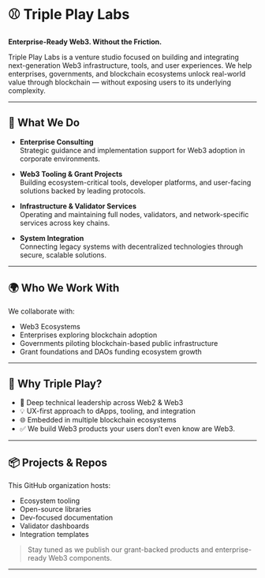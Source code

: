 # ⚾ Triple Play Labs

**Enterprise-Ready Web3. Without the Friction.**

Triple Play Labs is a venture studio focused on building and integrating next-generation Web3 infrastructure, tools, and user experiences. We help enterprises, governments, and blockchain ecosystems unlock real-world value through blockchain — without exposing users to its underlying complexity.

---

## 🧩 What We Do

- **Enterprise Consulting**  
  Strategic guidance and implementation support for Web3 adoption in corporate environments.

- **Web3 Tooling & Grant Projects**  
  Building ecosystem-critical tools, developer platforms, and user-facing solutions backed by leading protocols.

- **Infrastructure & Validator Services**  
  Operating and maintaining full nodes, validators, and network-specific services across key chains.

- **System Integration**  
  Connecting legacy systems with decentralized technologies through secure, scalable solutions.

---

## 🌍 Who We Work With

We collaborate with:
- Web3 Ecosystems
- Enterprises exploring blockchain adoption
- Governments piloting blockchain-based public infrastructure
- Grant foundations and DAOs funding ecosystem growth

---

## 🚀 Why Triple Play?

- 🔧 Deep technical leadership across Web2 & Web3  
- 💡 UX-first approach to dApps, tooling, and integration  
- 🌐 Embedded in multiple blockchain ecosystems  
- ✅ We build Web3 products your users don’t even know are Web3.

---

## 📦 Projects & Repos

This GitHub organization hosts:
- Ecosystem tooling  
- Open-source libraries  
- Dev-focused documentation  
- Validator dashboards  
- Integration templates

> Stay tuned as we publish our grant-backed products and enterprise-ready Web3 components.

---
